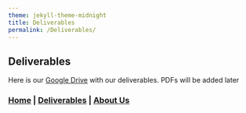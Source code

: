 ```yaml
---
theme: jekyll-theme-midnight
title: Deliverables
permalink: /Deliverables/
---
```


## Deliverables
Here is our [Google Drive](https://goo.gl/qK2xLA) with our deliverables. PDFs will be added later

### [Home](https://mlpearson4.github.io/VastCast/) | [Deliverables](https://mlpearson4.github.io/VastCast/Deliverables.html) | [About Us](https://mlpearson4.github.io/VastCast/AboutUs.html)
